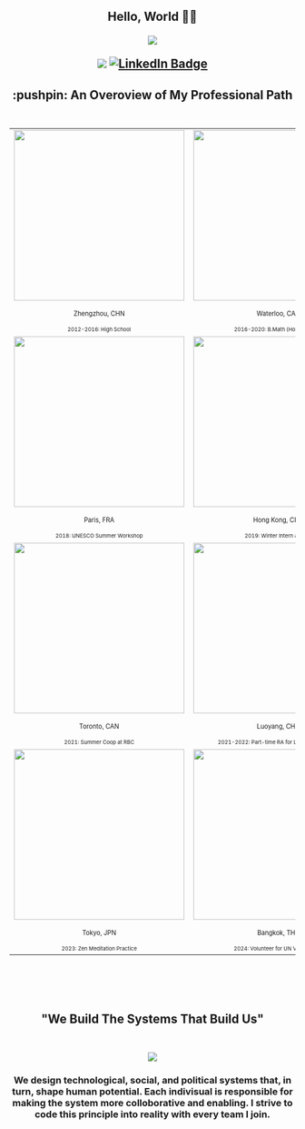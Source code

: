 <h2 align="center"> Hello, World 👋🏼
<p align="center">
  <img src="https://media1.giphy.com/media/v1.Y2lkPTc5MGI3NjExaWR3MmFqaWdzbWF4bXYwbzUzazN3MWk5ODI5ejdwZjNxdHA1aDM0NSZlcD12MV9pbnRlcm5hbF9naWZfYnlfaWQmY3Q9Zw/3ohhwgrL4KKPIZoTQY/giphy.gif">

![](https://komarev.com/ghpvc/?username=Weihua-Zhao97&color=green)
<a href="https://www.linkedin.com/in/wz97/">
  <img src="https://img.shields.io/badge/LinkedIn-blue?style=flat-square&logo=linkedin&logoColor=white" alt="LinkedIn Badge"/>
</a>

<h2 align="center"> :pushpin: An Overoview of My Professional Path
<br/>
<br/>

<p align="center">  

<table>
  
<tr>
      <td ><center><img src="/Zhengzhou.png" width="300" /><p><sub><sup>Zhengzhou, CHN</sup></sub></p><sub><sup><sup>2012-2016: High School</sup></sup></sub></center></td>
      <td ><center><img src="/Waterloo.png" width="300" /><p><sub><sup>Waterloo, CAN</sup></sub></p><sub><sup><sup>2016-2020: B.Math (Hons) Degree</sup></sup></sub></center></td>
      <td ><center><img src="/Beijing.png" width="300" /><p><sub><sup>Beijing, CHN</sup></sub></p><sub><sup><sup>2017: Fall Intern at Tianhong Asset Management</sup></sup></sub></center></td>
     </tr>

<tr>
      <td ><center><img src="/Paris.png" width="300" /><p><sub><sup>Paris, FRA</sup></sub></p><sub><sup><sup>2018: UNESCO Summer Workshop</sup></sup></sub></center></td>
      <td ><center><img src="/Hong Kong.png" width="300" /><p><sub><sup>Hong Kong, CHN</sup></sub></p><sub><sup><sup>2019: Winter Intern at PwC</sup></sup></sub></center></td>
      <td ><center><img src="/Waterloo.png" width="300" /><p><sub><sup>Waterloo, CAN</sup></sub></p><sub><sup><sup>2020-2021: Master's Study</sup></sup></sub></center></td>
     </tr>

<tr>
      <td ><center><img src="/Toronto.png" width="300" /><p><sub><sup>Toronto, CAN</sup></sub></p><sub><sup><sup>2021: Summer Coop at RBC</sup></sup></sub></center></td>
      <td ><center><img src="/Luoyang.png" width="300" /><p><sub><sup>Luoyang, CHN</sup></sub></p><sub><sup><sup>2021-2022: Part-time RA for Local Government</sup></sup></sub></center></td>
      <td ><center><img src="/Waterloo.png" width="300" /><p><sub><sup>Waterloo, CAN</sup></sub></p><sub><sup><sup>2022-2024: MQF Degree Completed</sup></sup></sub></center></td>
     </tr>

<tr>
      <td ><center><img src="/Tokyo.png" width="300" /><p><sub><sup>Tokyo, JPN</sup></sub></p><sub><sup><sup>2023: Zen Meditation Practice</sup></sup></sub></center></td>
      <td ><center><img src="/Bangkok.png" width="300" /><p><sub><sup>Bangkok, THA</sup></sub></p><sub><sup><sup>2024: Volunteer for UN Vesak Event</sup></sup></sub></center></td>
      <td ><center><img src="/High-tech Zone.png" width="300" /><p><sub><sup>Luoyang, CHN</sup></sub></p><sub><sup><sup>2024-2025: Freelance Consultant for Startups</sup></sup></sub></center></td>
     </tr>
  
</table>
</p>

<br/>
<br/>
<h2 align="center"> "We Build The Systems That Build Us"
<br/>
<br/>
<p align="center">
 <img src="https://media0.giphy.com/media/v1.Y2lkPTc5MGI3NjExbmYwM3pyZm0waG8yaTVia2ozMGtmaDJyczdjbW1zM3B4OW14dXluMSZlcD12MV9pbnRlcm5hbF9naWZfYnlfaWQmY3Q9Zw/U29zwBYWViOC7QBlJy/giphy.gif">
<h3 align="center"> We design technological, social, and political systems that, in turn, shape human potential. Each indivisual is responsible for making the system more colloborative and enabling. I strive to code this principle into reality with every team I join.
</p>
